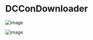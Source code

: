 # DCConDownloader
 
![image](https://user-images.githubusercontent.com/44163945/134855297-883b0763-4486-4851-b066-dfe91e7a1969.png)

![image](https://user-images.githubusercontent.com/44163945/134855536-17da193d-2c37-4185-8188-4890e600f6f4.png)
